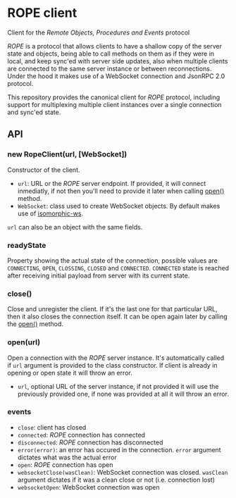 # ROPE client

Client for the *Remote Objects, Procedures and Events* protocol

*ROPE* is a protocol that allows clients to have a shallow copy of the server
state and objects, being able to call methods on them as if they were in local,
and keep sync'ed with server side updates, also when multiple clients are
connected to the same server instance or between reconnections. Under the hood
it makes use of a WebSocket connection and JsonRPC 2.0 protocol.

This repository provides the canonical client for *ROPE* protocol, including
support for multiplexing multiple client instances over a single connection and
sync'ed state.

## API

### new RopeClient(url, [WebSocket])

Constructor of the client.

- `url`: URL or the *ROPE* server endpoint. If provided, it will connect
   inmediatly, if not then you'll need to provide it later when calling
   [open()](#openurl) method.
- `WebSocket`: class used to create WebSocket objects. By default makes use of
  [isomorphic-ws](https://github.com/heineiuo/isomorphic-ws).

`url` can also be an object with the same fields.

### readyState

Property showing the actual state of the connection, possible values are
`CONNECTING`, `OPEN`, `CLOSSING`, `CLOSED` and `CONNECTED`. `CONNECTED` state is
reached after receiving initial payload from server with its current state.

### close()

Close and unregister the client. If it's the last one for that particular URL,
then it also closes the connection itself. It can be open again later by calling
the [open()](#openurl) method.

### open(url)

Open a connection with the *ROPE* server instance. It's automatically called if
`url` argument is provided to the class constructor. If client is already in
opening or open state it will throw an error.

- `url`, optional URL of the server instance, if not provided it will use the
  previously provided one, if none was provided at all it will throw an error.

### events

- `close`: client has closed
- `connected`: *ROPE* connection has connected
- `disconnected`: *ROPE* connection has disconnected
- `error(error)`: an error has occured in the connection. `error` argument
  dictates what was the actual error
- `open`: *ROPE* connection has open
- `websocketClose(wasClean)`: WebSocket connection was closed. `wasClean`
  argument dictates if it was a clean close or not (i.e. connection lost)
- `websocketOpen`: WebSocket connection was open
